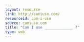 ```yaml
---
layout: resource
link: http://caniuse.com/
resourceid: can-i-use
source: caniuse.com
title: "Can I use _____________ ?"
type: web
---
```


